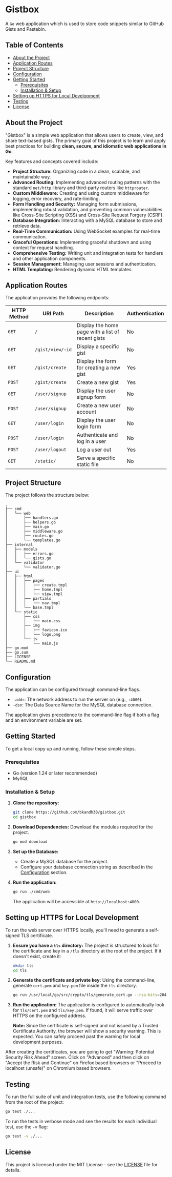 # Gistbox

A `Go` web application which is used to store code snippets similar to GitHub Gists and Pastebin.

## Table of Contents

- [About the Project](#about-the-project)
- [Application Routes](#application-routes)
- [Project Structure](#project-structure)
- [Configuration](#configuration)
- [Getting Started](#getting-started)
  - [Prerequisites](#prerequisites)
  - [Installation & Setup](#installation--setup)
- [Setting up HTTPS for Local Development](#setting-up-https-for-local-development)
- [Testing](#testing)
- [License](#license)

## About the Project

"Gistbox" is a simple web application that allows users to create, view, and share text-based gists. The primary goal of this project is to learn and apply best practices for building **clean, secure, and idiomatic web applications in Go**.

Key features and concepts covered include:

- **Project Structure:** Organizing code in a clean, scalable, and maintainable way.
- **Advanced Routing:** Implementing advanced routing patterns with the standard `net/http` library and third-party routers like `httprouter`.
- **Custom Middleware:** Creating and using custom middleware for logging, error recovery, and rate-limiting.
- **Form Handling and Security:** Managing form submissions, implementing robust validation, and preventing common vulnerabilities like Cross-Site Scripting (XSS) and Cross-Site Request Forgery (CSRF).
- **Database Integration:** Interacting with a MySQL database to store and retrieve data.
- **Real-Time Communication:** Using WebSocket examples for real-time communication.
- **Graceful Operations:** Implementing graceful shutdown and using context for request handling.
- **Comprehensive Testing:** Writing unit and integration tests for handlers and other application components.
- **Session Management:** Managing user sessions and authentication.
- **HTML Templating:** Rendering dynamic HTML templates.

## Application Routes

The application provides the following endpoints:

| HTTP Method | URI Path         | Description                                       | Authentication |
| ----------- | ---------------- | ------------------------------------------------- | -------------- |
| `GET`       | `/`              | Display the home page with a list of recent gists | No             |
| `GET`       | `/gist/view/:id` | Display a specific gist                           | No             |
| `GET`       | `/gist/create`   | Display the form for creating a new gist          | Yes            |
| `POST`      | `/gist/create`   | Create a new gist                                 | Yes            |
| `GET`       | `/user/signup`   | Display the user signup form                      | No             |
| `POST`      | `/user/signup`   | Create a new user account                         | No             |
| `GET`       | `/user/login`    | Display the user login form                       | No             |
| `POST`      | `/user/login`    | Authenticate and log in a user                    | No             |
| `POST`      | `/user/logout`   | Log a user out                                    | Yes            |
| `GET`       | `/static/`       | Serve a specific static file                      | No             |

## Project Structure

The project follows the structure below:

```
.
├── cmd
│   └── web
│       ├── handlers.go
│       ├── helpers.go
│       ├── main.go
│       ├── middleware.go
│       ├── routes.go
│       └── templates.go
├── internal
│   ├── models
│   │   ├── errors.go
│   │   └── gists.go
│   └── validator
│       └── validator.go
├── ui
│   ├── html
│   │   ├── pages
│   │   │   ├── create.tmpl
│   │   │   ├── home.tmpl
│   │   │   └── view.tmpl
│   │   ├── partials
│   │   │   └── nav.tmpl
│   │   └── base.tmpl
│   └── static
│       ├── css
│       │   └── main.css
│       ├── img
│       │   ├── favicon.ico
│       │   └── logo.png
│       └── js
│           └── main.js
├── go.mod
├── go.sum
├── LICENSE
└── README.md
```

## Configuration

The application can be configured through command-line flags.

- `-addr`: The network address to run the server on (e.g., `:4000`).
- `-dsn`: The Data Source Name for the MySQL database connection.

<!-- For convenience and security, you can store sensitive information like the DSN in a `.env` file in the project root. The application will read this file if it exists. -->

<!-- **Example `.env` file:**
```
SNIPPETBOX_DB_DSN="user:password@/snippetbox?parseTime=true"
``` -->

The application gives precedence to the command-line flag if both a flag and an environment variable are set.

## Getting Started

To get a local copy up and running, follow these simple steps.

### Prerequisites

- Go (version 1.24 or later recommended)
- MySQL

### Installation & Setup

1.  **Clone the repository:**

    ```sh
    git clone https://github.com/bkandh30/gistbox.git
    cd gistbox
    ```

2.  **Download Dependencies:** Download the modules required for the project.

    ```sh
    go mod download
    ```

3.  **Set up the Database:**

    - Create a MySQL database for the project.
    - Configure your database connection string as described in the [Configuration](#configuration) section.
    <!-- - Run the database migrations provided in the book to set up the necessary tables. -->

4.  **Run the application:**
    ```sh
    go run ./cmd/web
    ```
    The application will be accessible at `http://localhost:4000`.

## Setting up HTTPS for Local Development

To run the web server over HTTPS locally, you'll need to generate a self-signed TLS certificate.

1.  **Ensure you have a `tls` directory:** The project is structured to look for the certificate and key in a `/tls` directory at the root of the project. If it doesn't exist, create it:

    ```sh
    mkdir tls
    cd tls
    ```

2.  **Generate the certificate and private key:** Using the command-line, generate `cert.pem` and `key.pem` file inside the `tls` directory.

    ```sh
    go run /usr/local/go/src/crypto/tls/generate_cert.go --rsa-bits=2048 --host=localhost
    ```

3.  **Run the application:** The application is configured to automatically look for `tls/cert.pem` and `tls/key.pem`. If found, it will serve traffic over HTTPS on the configured address.

    **Note:** Since the certificate is self-signed and not issued by a Trusted Certificate Authority, the browser will show a security warning. This is expected. You can safely proceed past the warning for local development purposes.

After creating the certificates, you are going to get "Warning: Potential Security Risk Ahead" screen. Click on "Advanced" and then click on "Accept the Risk and Continue" on Firefox based browsers or "Proceed to localhost (unsafe)" on Chromium based browsers.

## Testing

To run the full suite of unit and integration tests, use the following command from the root of the project:

```sh
go test ./...
```

To run the tests in verbose mode and see the results for each individual test, use the `-v` flag:

```sh
go test -v ./...
```

## License

This project is licensed under the MIT License - see the [LICENSE](LICENSE) file for details.
